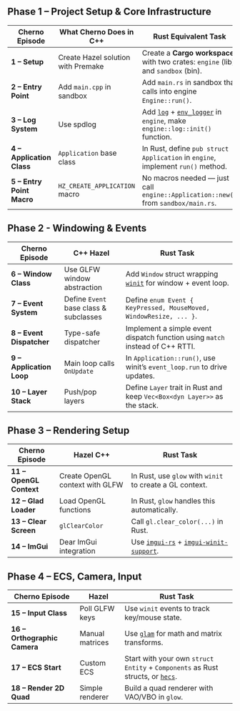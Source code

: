 ## Phase 1 – Project Setup & Core Infrastructure

| Cherno Episode            | What Cherno Does in C++            | Rust Equivalent Task                                                                                                                              |
| ------------------------- | ---------------------------------- | ------------------------------------------------------------------------------------------------------------------------------------------------- |
| **1 – Setup**             | Create Hazel solution with Premake | Create a **Cargo workspace** with two crates: `engine` (lib) and `sandbox` (bin).                                                                 |
| **2 – Entry Point**       | Add `main.cpp` in sandbox          | Add `main.rs` in sandbox that calls into engine `Engine::run()`.                                                                                  |
| **3 – Log System**        | Use spdlog                         | Add [`log`](https://crates.io/crates/log) + [`env_logger`](https://crates.io/crates/env_logger) in `engine`, make `engine::log::init()` function. |
| **4 – Application Class** | `Application` base class           | In Rust, define `pub struct Application` in `engine`, implement `run()` method.                                                                   |
| **5 – Entry Point Macro** | `HZ_CREATE_APPLICATION` macro      | No macros needed — just call `engine::Application::new()` from `sandbox/main.rs`.                                                                 |

## Phase 2 - Windowing & Events

| Cherno Episode           | C++ Hazel                              | Rust Task                                                                                       |
| ------------------------ | -------------------------------------- | ----------------------------------------------------------------------------------------------- |
| **6 – Window Class**     | Use GLFW window abstraction            | Add `Window` struct wrapping [`winit`](https://crates.io/crates/winit) for window + event loop. |
| **7 – Event System**     | Define `Event` base class & subclasses | Define `enum Event { KeyPressed, MouseMoved, WindowResize, ... }`.                              |
| **8 – Event Dispatcher** | Type-safe dispatcher                   | Implement a simple event dispatch function using `match` instead of C++ RTTI.                   |
| **9 – Application Loop** | Main loop calls `OnUpdate`             | In `Application::run()`, use winit’s `event_loop.run` to drive updates.                         |
| **10 – Layer Stack**     | Push/pop layers                        | Define `Layer` trait in Rust and keep `Vec<Box<dyn Layer>>` as the stack.                       |

## Phase 3 – Rendering Setup

| Cherno Episode          | Hazel C++                       | Rust Task                                                                                                                 |
| ----------------------- | ------------------------------- | ------------------------------------------------------------------------------------------------------------------------- |
| **11 – OpenGL Context** | Create OpenGL context with GLFW | In Rust, use `glow` with `winit` to create a GL context.                                                                  |
| **12 – Glad Loader**    | Load OpenGL functions           | In Rust, `glow` handles this automatically.                                                                               |
| **13 – Clear Screen**   | `glClearColor`                  | Call `gl.clear_color(...)` in Rust.                                                                                       |
| **14 – ImGui**          | Dear ImGui integration          | Use [`imgui-rs`](https://crates.io/crates/imgui) + [`imgui-winit-support`](https://crates.io/crates/imgui-winit-support). |

## Phase 4 – ECS, Camera, Input

| Cherno Episode               | Hazel           | Rust Task                                                                                                       |
| ---------------------------- | --------------- | --------------------------------------------------------------------------------------------------------------- |
| **15 – Input Class**         | Poll GLFW keys  | Use `winit` events to track key/mouse state.                                                                    |
| **16 – Orthographic Camera** | Manual matrices | Use [`glam`](https://crates.io/crates/glam) for math and matrix transforms.                                     |
| **17 – ECS Start**           | Custom ECS      | Start with your own `struct Entity` + `Components` as Rust structs, or [`hecs`](https://crates.io/crates/hecs). |
| **18 – Render 2D Quad**      | Simple renderer | Build a quad renderer with VAO/VBO in `glow`.                                                                   |

